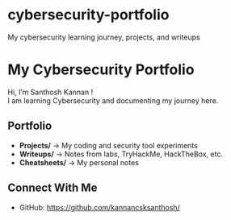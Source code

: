 # cybersecurity-portfolio
My cybersecurity learning journey, projects, and writeups

# My Cybersecurity Portfolio

Hi, I’m Santhosh Kannan !  
I am learning Cybersecurity and documenting my journey here.  

## Portfolio
- **Projects/** → My coding and security tool experiments  
- **Writeups/** → Notes from labs, TryHackMe, HackTheBox, etc.  
- **Cheatsheets/** → My personal notes  

##  Connect With Me
- GitHub: https://github.com/kannancsksanthosh/
